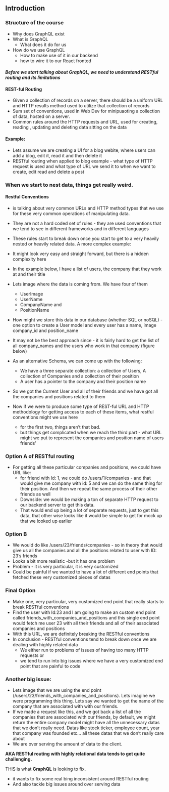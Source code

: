 ## Introduction
### Structure of the course
* Why does GraphQL exist
* What is GraphQL
  * What does it do for us
* How do we use GraphQL
  * How to make use of it in our backend
  * how to wire it to our React fronted
  
#### *Before we start talking about GraphQL, we need to understand RESTful routing and its limitations*

#### REST-ful Routing
* Given a collection of records on a server, there should be a uniform URL and HTTP results method used to utilize that collection of records
* Sum set of conventions, used in Web Dev for minipuaoting a collection of data, hosted on a server.
* Common rules around the HTTP requests and URL, used for creating, reading , updating and deleting data sitting on the data

#### Example:
* Lets assume we are creating a UI for a blog webite, where users can add a blog, edit it, read it and then delete it
* RESTful routing when applied to blog example - what type of HTTP request is used and what type of URL we send it to when we want to create, edit read and delete a post

### When we start to nest data, things get really weird.

#### Restful Conventions
* is talking about very common URLs and HTTP method types that we use for these very common operations of manipulating data.
* They are not a  hard coded set of rules - they are used conventions that we tend to see in different frameworks and in different languages
* These rules start to break down once you start to get to a very heavily nested or heavily related data.
A more complex example:
* It might look very easy and straight forward, but there is a hidden complexity here
* In the example below, I have a list of users, the company that they work at and their title
* Lets image where the data is coming from. We have four of them
    * UserImage
    * UserName
    * CompanyName and
    * PositionName
    
* How might we store this data in our database (whether SQL or noSQL) - one option to create a User model and every user has a name, image company_id and position_name 
* It may not be the best approach since - it is fairly hard to get the list of all company_names and the users who work in that company (figure below)

* As an alternative Schema, we can come up with the following:
    * We have a three separate collection: a collection of Users, A collection of Companies and a collection of their position
    * A user has a pointer to the company and their position name 

* So we got the Current User and all of their friends  and we have got all the companies and positions related to them
* Now if we were to produce some type of  REST-ful URL and HTTP methodology for getting access to each of these items, what restful conventions might we use here
    * for the first two, things aren’t that bad.
    * but things get complicated when we reach the third part - what URL might we put to represent the  companies and position name of users friends’
    
### Option A of RESTful routing 
* For getting all these particular companies and positions, we could have URL like:
    * for friend with Id: 1, we could do /users/1/companies - and that would give me company with id: 5 and we can do the same thing for their position. And then we repeat the same process of their other friends as well
    * Downside: we would be making a ton of separate HTTP request to our backend server to get this data.
    * That would end up being a lot of separate requests, just to get this data, that other wise looks like it would be simple to get for mock up that we looked up earlier

### Option B
* We would do like /users/23/friends/companies - so in theory that would give us all the companies and all the positions related to user with ID: 23’s friends 
* Looks a bit more realistic -but it has one problem
* Problem - it is very particular, it is very customized
* Could be painful if we wanted to have a lot of different end points that fetched these very customized pieces of datas 

### Final Option 
* Make one, very particular, very customized end point that really starts to break RESTful conventions 
* Find the user with Id:23 and I am going to make an custom end point called friends_with_companies_and_positions and this single end point would fetch me user 23 with all their friends and all of their associated companies and positions 
* With this URL, we are definitely breaking the RESTful conventions
* In conclusion - RESTful conventions tend to break down once we are dealing with highly related data
    * We either run to problems of issues of having too many HTTP requests or
    * we tend to run into big issues where we have a very customized end point that are  painful to code
    
### Another big issue: 
* Lets image that we are using the end point (/users/23/friends_with_companies_and_positions). Lets imagine we were programming this thing. Lets say we wanted to get the name of the company that are associated with with our friends.
* If we made a request like this, and we got back a list of all the companies that are associated with our friends, by default, we might return the entire company model might have all the unnecessary datas that we don’t really need. Datas like stock ticker, employee count, year that company was founded etc… all these datas that we don’t really care about 
* We are over serving the amount of data to the client.

**AKA RESTful routing with highly relational data tends  to get quite challenging.**

THIS is what **GraphQL** is looking to fix.
* it wants to fix some real bing inconsistent around RESTful routing 
* And also tackle big issues around over serving data

